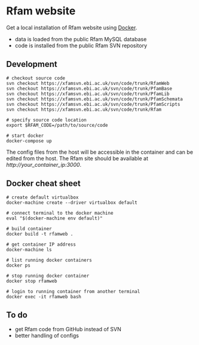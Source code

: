 # Rfam website

Get a local installation of Rfam website using [Docker](https://www.docker.com/).

* data is loaded from the public Rfam MySQL database
* code is installed from the public Rfam SVN repository

## Development

```
# checkout source code
svn checkout https://xfamsvn.ebi.ac.uk/svn/code/trunk/RfamWeb
svn checkout https://xfamsvn.ebi.ac.uk/svn/code/trunk/PfamBase
svn checkout https://xfamsvn.ebi.ac.uk/svn/code/trunk/PfamLib
svn checkout https://xfamsvn.ebi.ac.uk/svn/code/trunk/PfamSchemata
svn checkout https://xfamsvn.ebi.ac.uk/svn/code/trunk/PfamScripts
svn checkout https://xfamsvn.ebi.ac.uk/svn/code/trunk/Rfam

# specify source code location
export $RFAM_CODE=/path/to/source/code

# start docker
docker-compose up
```

The config files from the host will be accessible in the container and can be edited from the host. The Rfam site should be available at *http://your_container_ip:3000*.

## Docker cheat sheet

```
# create default virtualbox
docker-machine create --driver virtualbox default

# connect terminal to the docker machine
eval "$(docker-machine env default)"

# build container
docker build -t rfamweb .

# get container IP address
docker-machine ls

# list running docker containers
docker ps

# stop running docker container
docker stop rfamweb

# login to running container from another terminal
docker exec -it rfamweb bash
```

## To do

* get Rfam code from GitHub instead of SVN
* better handling of configs
